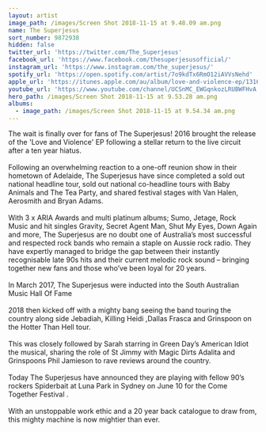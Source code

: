 ```yaml
---
layout: artist
image_path: /images/Screen Shot 2018-11-15 at 9.48.09 am.png
name: The Superjesus
sort_number: 9872938
hidden: false
twitter_url: 'https://twitter.com/The_Superjesus'
facebook_url: 'https://www.facebook.com/thesuperjesusofficial/'
instagram_url: 'https://www.instagram.com/the_superjesus/'
spotify_url: 'https://open.spotify.com/artist/7o9kdTx6RmO12iAVVsNehd'
apple_url: 'https://itunes.apple.com/au/album/love-and-violence-ep/1316022655'
youtube_url: 'https://www.youtube.com/channel/UCSnMC_EWGqnkozLRUBWFHvA'
hero_path: /images/Screen Shot 2018-11-15 at 9.53.28 am.png
albums:
  - image_path: /images/Screen Shot 2018-11-15 at 9.54.34 am.png
---
```


The wait is finally over for fans of The Superjesus! 2016 brought the release of the 'Love and Violence' EP following a stellar return to the live circuit after a ten year hiatus.<br><br>Following an overwhelming reaction to a one-off reunion show in their hometown of Adelaide, The Superjesus have since completed a sold out national headline tour, sold out national co-headline tours with Baby Animals and The Tea Party, and shared festival stages with Van Halen, Aerosmith and Bryan Adams.<br><br>With 3 x ARIA Awards and multi platinum albums; Sumo, Jetage, Rock Music and hit singles Gravity, Secret Agent Man, Shut My Eyes, Down Again and more, The Superjesus are no doubt one of Australia’s most successful and respected rock bands who remain a staple on Aussie rock radio. They have expertly managed to bridge the gap between their instantly recognisable late 90s hits and their current melodic rock sound – bringing together new fans and those who’ve been loyal for 20 years.<br><br>In March 2017, The Superjesus were inducted into the South Australian Music Hall Of Fame<br><br>2018 then kicked off with a mighty bang seeing the band touring the country along side Jebadiah, Killing Heidi ,Dallas Frasca and Grinspoon on the Hotter Than Hell tour. <br><br>This was closely followed by Sarah starring in Green Day’s American Idiot the musical, sharing the role of St Jimmy with Magic Dirts Adalita and Grinspoons Phil Jamieson to rave reviews around the country. <br><br>Today The Superjesus have announced they are playing with fellow 90’s rockers Spiderbait at Luna Park in Sydney on June 10 for the Come Together Festival .<br><br>With an unstoppable work ethic and a 20 year back catalogue to draw from, this mighty machine is now mightier than ever.